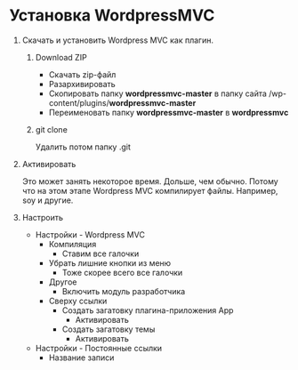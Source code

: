 # Установка WordpressMVC

1. Скачать и установить Wordpress MVC как плагин.

   1. Download ZIP

      * Скачать zip-файл
      * Разархивировать
      * Скопировать папку **wordpressmvc-master** в папку сайта /wp-content/plugins/**wordpressmvc-master**
      * Переименовать папку **wordpressmvc-master** в **wordpressmvc**

   2. git clone

      Удалить потом папку .git

2. Активировать

   Это может занять некоторое время. Дольше, чем обычно. Потому что на этом этапе Wordpress MVC компилирует файлы. Например, soy и другие.

3. Настроить

   * Настройки - Wordpress MVC
     * Компиляция
       * Ставим все галочки
     * Убрать лишние кнопки из меню
       * Тоже скорее всего все галочки
     * Другое
       * Включить модуль разработчика
     * Сверху ссылки
       * Создать загатовку плагина-приложения App
         * Активировать
       * Создать загатовку темы
         * Активировать
   * Настройки - Постоянные ссылки
     * Название записи



